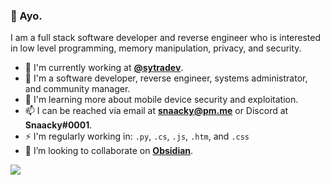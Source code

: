 ### 👋 Ayo.

I am a full stack software developer and reverse engineer who is interested in low level programming, memory manipulation, privacy, and security. 

* 🏢 I'm currently working at **[@sytradev](https://github.com/sytradev)**.
* 💼 I'm a software developer, reverse engineer, systems administrator, and community manager.
* 🌱 I'm learning more about mobile device security and exploitation.
* 📫 I can be reached via email at **snaacky@pm.me** or Discord at **Snaacky#0001**.
* ⚡ I'm regularly working in: `.py`, `.cs`, `.js`, `.htm`, and `.css`
* 👯 I’m looking to collaborate on **[Obsidian](https://github.com/Snaacky/obsidian)**.

![](https://github-readme-stats.vercel.app/api?username=snaacky&count_private=true&show_icons=true&theme=dark)
